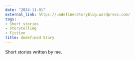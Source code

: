 ```yaml
---
date: "2024-11-01"
external_link: https://undefinedstoryblog.wordpress.com/
tags:
- Short stories
- Storytelling
- Fiction
title: Undefined Story
---
```


Short stories written by me.

<!--more-->
